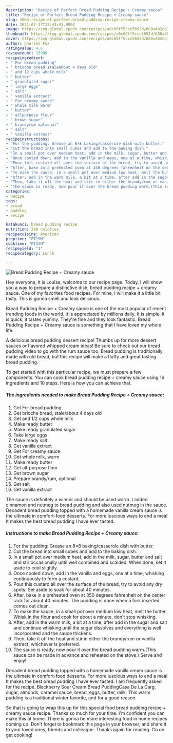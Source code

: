 ```yaml
---
description: "Recipe of Perfect Bread Pudding Recipe + Creamy sauce"
title: "Recipe of Perfect Bread Pudding Recipe + Creamy sauce"
slug: 2063-recipe-of-perfect-bread-pudding-recipe-creamy-sauce
date: 2021-07-17T12:43:41.999Z
image: https://img-global.cpcdn.com/recipes/a0c68ff5ccc5652d/680x482cq70/bread-pudding-recipe-creamy-sauce-recipe-main-photo.jpg
thumbnail: https://img-global.cpcdn.com/recipes/a0c68ff5ccc5652d/680x482cq70/bread-pudding-recipe-creamy-sauce-recipe-main-photo.jpg
cover: https://img-global.cpcdn.com/recipes/a0c68ff5ccc5652d/680x482cq70/bread-pudding-recipe-creamy-sauce-recipe-main-photo.jpg
author: Charles Fox
ratingvalue: 4.6
reviewcount: 15980
recipeingredient:
- " For bread pudding"
- " brioche bread staleabout 4 days old"
- " and 12 cups whole milk"
- " butter"
- " granulated sugar"
- " large eggs"
- " salt"
- " vanilla extract"
- " For creamy sauce"
- " whole milk warm"
- " butter"
- " allpurpose flour"
- " brown sugar"
- " brandyrum optional"
- " salt"
- " vanilla extract"
recipeinstructions:
- "For the pudding: Grease an 8×8 baking/casserole dish with butter."
- "Cut the bread into small cubes and add to the baking dish."
- "In a small pot over medium heat, add in the milk, sugar, butter and salt and stir occasionally until well combined and scalded. When done, set it aside to cool slightly."
- "Once cooled down, add in the vanilla and eggs, one at a time, whisking continuously to form a custard."
- "Pour this custard all over the surface of the bread, try to avoid any dry spots. Set aside to soak for about 40 minutes."
- "After, bake in a preheated oven at 350 degrees fahrenheit on the center rack for about 40 minutes. The pudding is done when a fork inserted comes out clean."
- "To make the sauce, in a small pot over medium low heat, melt the butter. Whisk in the flour and cook for about a minute, don&#39;t stop whisking."
- "After, add in the warm milk, a bit at a time, after add in the sugar and salt and continue whisking until the sugar dissolves and everything is well incorporated and the sauce thickens."
- "Then, take it off the heat and stir in either the brandy/rum or vanilla extract, whichever is preferred."
- "The sauce is ready, now pour it over the bread pudding warm.(This sauce can be made in advance and reheated on the stove.) Serve and enjoy!"
categories:
- Recipe
tags:
- bread
- pudding
- recipe

katakunci: bread pudding recipe 
nutrition: 290 calories
recipecuisine: American
preptime: "PT19M"
cooktime: "PT33M"
recipeyield: "3"
recipecategory: Lunch

---
```



![Bread Pudding Recipe + Creamy sauce](https://img-global.cpcdn.com/recipes/a0c68ff5ccc5652d/680x482cq70/bread-pudding-recipe-creamy-sauce-recipe-main-photo.jpg)

Hey everyone, it is Louise, welcome to our recipe page. Today, I will show you a way to prepare a distinctive dish, bread pudding recipe + creamy sauce. One of my favorites food recipes. For mine, I will make it a little bit tasty. This is gonna smell and look delicious.

Bread Pudding Recipe + Creamy sauce is one of the most popular of recent trending foods in the world. It is appreciated by millions daily. It is simple, it is quick, it tastes yummy. They're fine and they look fantastic. Bread Pudding Recipe + Creamy sauce is something that I have loved my whole life.

A delicious bread pudding dessert recipe! Thumbs up for more dessert sauces or flavored whipped cream ideas! Be sure to check out our bread pudding video to go with the rum sauce too. Bread pudding is traditionally made with old bread, but this recipe will make a fluffy and great tasting bread pudding.


To get started with this particular recipe, we must prepare a few components. You can cook bread pudding recipe + creamy sauce using 16 ingredients and 10 steps. Here is how you can achieve that.

<!--inarticleads1-->

##### The ingredients needed to make Bread Pudding Recipe + Creamy sauce:

1. Get  For bread pudding
1. Get  brioche bread, stale/about 4 days old
1. Get  and 1/2 cups whole milk
1. Make ready  butter
1. Make ready  granulated sugar
1. Take  large eggs
1. Make ready  salt
1. Get  vanilla extract
1. Get  For creamy sauce
1. Get  whole milk, warm
1. Make ready  butter
1. Get  all-purpose flour
1. Get  brown sugar
1. Prepare  brandy/rum, optional
1. Get  salt
1. Get  vanilla extract


The sauce is definitely a winner and should be used warm. I added cinnamon and nutmeg to bread pudding and also used nutmeg in the sauce. Decadent bread pudding topped with a homemade vanilla cream sauce is the ultimate in comfort-food desserts. For more luscious ways to end a meal It makes the best bread pudding I have ever tasted. 

<!--inarticleads2-->

##### Instructions to make Bread Pudding Recipe + Creamy sauce:

1. For the pudding: Grease an 8×8 baking/casserole dish with butter.
1. Cut the bread into small cubes and add to the baking dish.
1. In a small pot over medium heat, add in the milk, sugar, butter and salt and stir occasionally until well combined and scalded. When done, set it aside to cool slightly.
1. Once cooled down, add in the vanilla and eggs, one at a time, whisking continuously to form a custard.
1. Pour this custard all over the surface of the bread, try to avoid any dry spots. Set aside to soak for about 40 minutes.
1. After, bake in a preheated oven at 350 degrees fahrenheit on the center rack for about 40 minutes. The pudding is done when a fork inserted comes out clean.
1. To make the sauce, in a small pot over medium low heat, melt the butter. Whisk in the flour and cook for about a minute, don&#39;t stop whisking.
1. After, add in the warm milk, a bit at a time, after add in the sugar and salt and continue whisking until the sugar dissolves and everything is well incorporated and the sauce thickens.
1. Then, take it off the heat and stir in either the brandy/rum or vanilla extract, whichever is preferred.
1. The sauce is ready, now pour it over the bread pudding warm.(This sauce can be made in advance and reheated on the stove.) Serve and enjoy!


Decadent bread pudding topped with a homemade vanilla cream sauce is the ultimate in comfort-food desserts. For more luscious ways to end a meal It makes the best bread pudding I have ever tasted. I am frequently asked for the recipe. Blackberry Sour Cream Bread PuddingCasa De La Carg. sugar, almonds, caramel sauce, bread, eggs, butter, milk. This warm pudding is a traditional winter favorite, and for a good reason. 

So that is going to wrap this up for this special food bread pudding recipe + creamy sauce recipe. Thanks so much for your time. I'm confident you can make this at home. There is gonna be more interesting food in home recipes coming up. Don't forget to bookmark this page in your browser, and share it to your loved ones, friends and colleague. Thanks again for reading. Go on get cooking!
